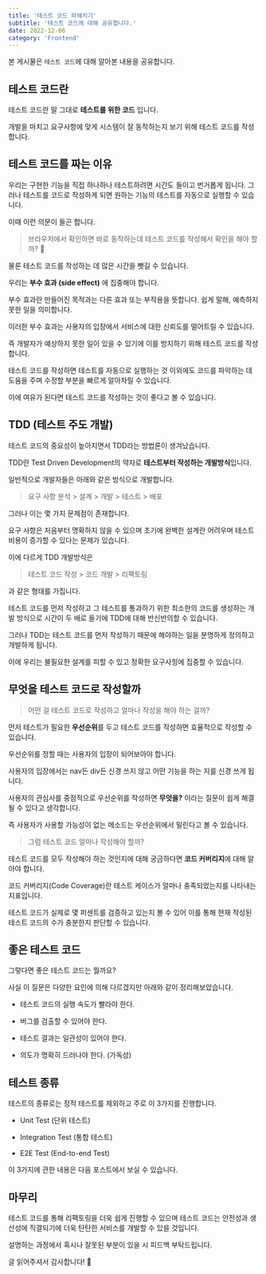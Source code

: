 ```yaml
---
title: '테스트 코드 파헤치기'
subtitle: '테스트 코드에 대해 공유합니다.'
date: 2022-12-06
category: 'Frontend'
---
```


본 게시물은 `테스트 코드`에 대해 알아본 내용을 공유합니다.

## 테스트 코드란

테스트 코드란 말 그대로 **테스트를 위한 코드** 입니다.

개발을 마치고 요구사항에 맞게 시스템이 잘 동작하는지 보기 위해 테스트 코드를 작성합니다.

## 테스트 코드를 짜는 이유

우리는 구현한 기능을 직접 하나하나 테스트하려면 시간도 들이고 번거롭게 됩니다. 그러나 테스트를 코드로 작성하게 되면 원하는 기능의 테스트를 자동으로 실행할 수 있습니다.

이때 이런 의문이 들곤 합니다.

> 브라우저에서 확인하면 바로 동작하는데 테스트 코드를 작성해서 확인을 해야 할까? 🤔

물론 테스트 코드를 작성하는 데 많은 시간을 뺏길 수 있습니다.

우리는 **부수 효과 (side effect)** 에 집중해야 합니다.

부수 효과란 만들어진 목적과는 다른 효과 또는 부작용을 뜻합니다. 쉽게 말해, 예측하지 못한 일을 의미합니다.

이러한 부수 효과는 사용자의 입장에서 서비스에 대한 신뢰도를 떨어트릴 수 있습니다.

즉 개발자가 예상하지 못한 일이 있을 수 있기에 이를 방지하기 위해 테스트 코드를 작성합니다.

테스트 코드를 작성하면 테스트를 자동으로 실행하는 것 이외에도 코드를 파악하는 데 도움을 주며 수정할 부분을 빠르게 알아차릴 수 있습니다.

이에 여유가 된다면 테스트 코드를 작성하는 것이 좋다고 볼 수 있습니다.

## TDD (테스트 주도 개발)

테스트 코드의 중요성이 높아지면서 TDD라는 방법론이 생겨났습니다.

TDD란 Test Driven Development의 약자로 **테스트부터 작성하는 개발방식**입니다.

일반적으로 개발자들은 아래와 같은 방식으로 개발합니다.

> 요구 사항 분석 > 설계 > 개발 > 테스트 > 배포

그러나 이는 몇 가지 문제점이 존재합니다.

요구 사항은 처음부터 명확하지 않을 수 있으며 초기에 완벽한 설계란 어려우며 테스트 비용이 증가할 수 있다는 문제가 있습니다.

이에 다르게 TDD 개발방식은

> 테스트 코드 작성 > 코드 개발 > 리팩토링

과 같은 형태를 가집니다.

테스트 코드를 먼저 작성하고 그 테스트를 통과하기 위한 최소한의 코드를 생성하는 개발 방식으로 시간이 두 배로 들기에 TDD에 대해 반신반의할 수 있습니다.

그러나 TDD는 테스트 코드를 먼저 작성하기 때문에 해야하는 일을 분명하게 정의하고 개발하게 됩니다.

이에 우리는 불필요한 설계를 피할 수 있고 정확한 요구사힝에 집중할 수 있습니다.

## 무엇을 테스트 코드로 작성할까

> 어떤 걸 테스트 코드로 작성하고 얼마나 작성을 해야 하는 걸까?

먼저 테스트가 필요한 **우선순위**를 두고 테스트 코드를 작성하면 효율적으로 작성할 수 있습니다.

우선순위를 정할 때는 사용자의 입장이 되어보아야 합니다.

사용자의 입장에서는 nav든 div든 신경 쓰지 않고 어떤 기능을 하는 지를 신경 쓰게 됩니다.

사용자의 관심사를 중점적으로 우선순위를 작성하면 **무엇을?** 이라는 질문이 쉽게 해결될 수 있다고 생각합니다.

즉 사용자가 사용할 가능성이 없는 메소드는 우선순위에서 밀린다고 볼 수 있습니다.

> 그럼 테스트 코드 얼마나 작성해야 할까?

테스트 코드를 모두 작성해야 하는 것인지에 대해 궁금하다면 **코드 커버리지**에 대해 알아야 합니다.

코드 커버리지(Code Coverage)란 테스트 케이스가 얼마나 충족되었는지를 나타내는 지표입니다.

테스트 코드가 실제로 몇 퍼센트를 검증하고 있는지 볼 수 있어 이를 통해 현재 작성된 테스트 코드의 수가 충분한지 판단할 수 있습니다.

## 좋은 테스트 코드

그렇다면 좋은 테스트 코드는 뭘까요?

사실 이 질문은 다양한 요인에 의해 다르겠지만 아래와 같이 정리해보았습니다.

- 테스트 코드의 실행 속도가 빨라야 한다.

- 버그를 검출할 수 있어야 한다.

- 테스트 결과는 일관성이 있어야 한다.

- 의도가 명확히 드러나야 한다. (가독성)

<!-- ## 거짓 양성, 거짓 음성

거짓 양성, 거짓 음성

실패해야 하는 상황에서 성공하면 나중에 더 큰 문제로 발견될 수 있는데 이런 상황을 **거짓 음성** 이라 합니다.

단지 테스트에서만 실패를 한다면 테스트 코드에 대해 회의감을 느끼게 되는데 이런 상황은 **거짓 양성** 이라 합니다. -->

## 테스트 종류

테스트의 종류로는 정적 테스트를 제외하고 주로 이 3가지를 진행합니다.

- Unit Test (단위 테스트)

- Integration Test (통합 테스트)

- E2E Test (End-to-end Test)

이 3가지에 관한 내용은 다음 포스트에서 보실 수 있습니다.

## 마무리

테스트 코드를 통해 리팩토링을 더욱 쉽게 진행할 수 있으며 테스트 코드는 안전성과 생산성에 직결되기에 더욱 탄탄한 서비스를 개발할 수 있을 것입니다.

설명하는 과정에서 혹시나 잘못된 부분이 있을 시 피드백 부탁드립니다.

글 읽어주셔서 감사합니다! 🙂
